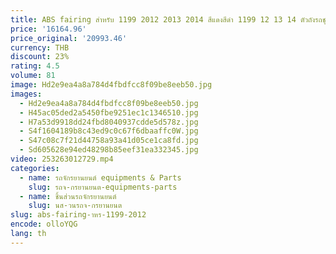 ```yaml
---
title: ABS fairing สําหรับ 1199 2012 2013 2014 สีแดงสีดํา 1199 12 13 14 ตัวถังรถชุดรถจักรยานยนต์ fairings แม่พิมพ์ฉีด
price: '16164.96'
price_original: '20993.46'
currency: THB
discount: 23%
rating: 4.5
volume: 81
image: Hd2e9ea4a8a784d4fbdfcc8f09be8eeb50.jpg
images:
  - Hd2e9ea4a8a784d4fbdfcc8f09be8eeb50.jpg
  - H45ac05ded2a5450fbe9251ec1c1346510.jpg
  - H7a53d9918dd24fbd8040937cdde5d578z.jpg
  - S4f1604189b8c43ed9c0c67f6dbaaffc0W.jpg
  - S47c08c7f21d44758a93a41d05ce1ca8fd.jpg
  - Sd605628e94ed48298b85eef31ea332345.jpg
video: 253263012729.mp4
categories:
  - name: รถจักรยานยนต์ equipments & Parts
    slug: รถจ-กรยานยนต-equipments-parts
  - name: ชิ้นส่วนรถจักรยานยนต์
    slug: นส-วนรถจ-กรยานยนต
slug: abs-fairing-าหร-1199-2012
encode: olloYQG
lang: th
---
```

  